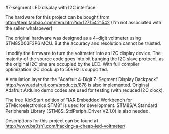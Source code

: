 #7-segment LED display with I2C interface

The hardware for this project can be bought from http://item.taobao.com/item.htm?id=12715421542 (I'm not associated with the seller whatsoever)

The original hardware was designed as a 4-digit voltmeter using STM8S003F3P6 MCU. But the accuracy and resolution cannot be trusted.

I modify the firmware to turn the voltmeter into an I2C display device. The majority of the source code goes into bit banging the I2C slave protocol, as the original I2C pins are occupied by the LED. With full complier optimization I2C clock up to 50kHz is supported.

A emulation layer for the "Adafruit 4-Digit 7-Segment Display Backpack" http://www.adafruit.com/products/878 is also implemented. Original Adafruit Arduino demo codes are used for testing (with reduced I2C clock).

The free KickStart edition of "IAR Embedded Workbench for STMicroelectronics STM8" is used for development. STM8S/A Standard Peripherals Library (STM8S_StdPeriph_Driver V2.1.0) is also needed.

Descriptions for this project can be found at http://www.ba0sh1.com/hacking-a-cheap-led-voltmeter/
 
